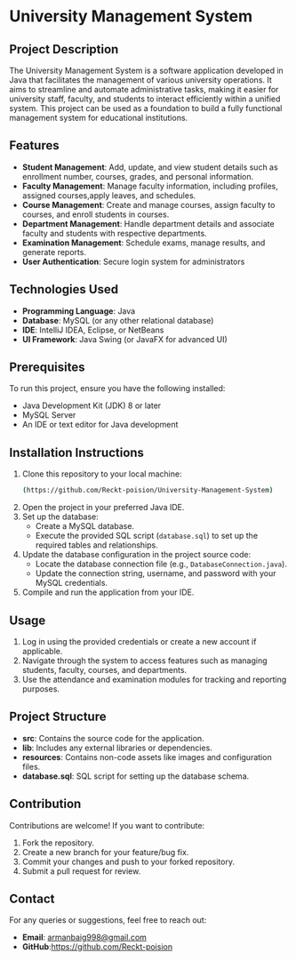 # University Management System

## Project Description
The University Management System is a software application developed in Java that facilitates the management of various university operations. It aims to streamline and automate administrative tasks, making it easier for university staff, faculty, and students to interact efficiently within a unified system. This project can be used as a foundation to build a fully functional management system for educational institutions.

## Features
- **Student Management**: Add, update, and view student details such as enrollment number, courses, grades, and personal information.
- **Faculty Management**: Manage faculty information, including profiles, assigned courses,apply leaves, and schedules.
- **Course Management**: Create and manage courses, assign faculty to courses, and enroll students in courses.
- **Department Management**: Handle department details and associate faculty and students with respective departments.
- **Examination Management**: Schedule exams, manage results, and generate reports.
- **User Authentication**: Secure login system for administrators

## Technologies Used
- **Programming Language**: Java
- **Database**: MySQL (or any other relational database)
- **IDE**: IntelliJ IDEA, Eclipse, or NetBeans
- **UI Framework**: Java Swing (or JavaFX for advanced UI)

## Prerequisites
To run this project, ensure you have the following installed:
- Java Development Kit (JDK) 8 or later
- MySQL Server
- An IDE or text editor for Java development

## Installation Instructions
1. Clone this repository to your local machine:
   ```bash
   (https://github.com/Reckt-poision/University-Management-System)
    ```
2. Open the project in your preferred Java IDE.
3. Set up the database:
   - Create a MySQL database.
   - Execute the provided SQL script (`database.sql`) to set up the required tables and relationships.
4. Update the database configuration in the project source code:
   - Locate the database connection file (e.g., `DatabaseConnection.java`).
   - Update the connection string, username, and password with your MySQL credentials.
5. Compile and run the application from your IDE.

## Usage
1. Log in using the provided credentials or create a new account if applicable.
2. Navigate through the system to access features such as managing students, faculty, courses, and departments.
3. Use the attendance and examination modules for tracking and reporting purposes.

## Project Structure
- **src**: Contains the source code for the application.
- **lib**: Includes any external libraries or dependencies.
- **resources**: Contains non-code assets like images and configuration files.
- **database.sql**: SQL script for setting up the database schema.

## Contribution
Contributions are welcome! If you want to contribute:
1. Fork the repository.
2. Create a new branch for your feature/bug fix.
3. Commit your changes and push to your forked repository.
4. Submit a pull request for review.

## Contact
For any queries or suggestions, feel free to reach out:
- **Email**: armanbaig998@gmail.com
- **GitHub**:https://github.com/Reckt-poision

